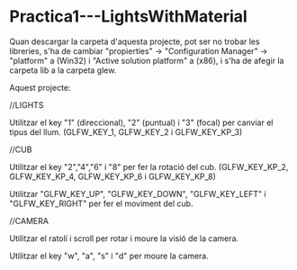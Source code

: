 # Practica1---LightsWithMaterial
Quan descargar la carpeta d'aquesta projecte, pot ser no trobar les libreries, s'ha de cambiar "propierties" -> "Configuration Manager" -> "platform" a (Win32) i "Active solution platform" a (x86), i s'ha de afegir la carpeta lib a la carpeta glew. 

Aquest projecte:

//LIGHTS

Utilitzar el key "1" (direccional), "2" (puntual) i "3" (focal) per canviar el tipus del llum. (GLFW_KEY_1, GLFW_KEY_2 i GLFW_KEY_KP_3)

//CUB

Utilitzar el key "2","4","6" i "8" per fer la rotació del cub. (GLFW_KEY_KP_2, GLFW_KEY_KP_4, GLFW_KEY_KP_6 i GLFW_KEY_KP_8)

Utilitzar "GLFW_KEY_UP", "GLFW_KEY_DOWN", "GLFW_KEY_LEFT" i "GLFW_KEY_RIGHT" per fer el moviment del cub.

//CAMERA

Utilitzar el ratolí i scroll per rotar i moure la visió de la camera.

Utilitzar el key "w", "a", "s" i "d" per moure la camera.
